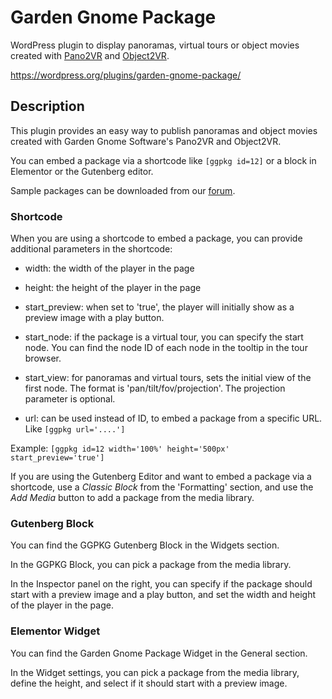 # Garden Gnome Package

WordPress plugin to display panoramas, virtual tours or object movies created with [Pano2VR](https://ggnome.com/pano2vr) and [Object2VR](https://ggnome.com/object2vr).

https://wordpress.org/plugins/garden-gnome-package/

## Description

This plugin provides an easy way to publish panoramas and object movies created with Garden Gnome Software's Pano2VR and Object2VR.

You can embed a package via a shortcode like `[ggpkg id=12]` or a block in Elementor or the Gutenberg editor.

Sample packages can be downloaded from our [forum](https://forum.ggnome.com/viewtopic.php?f=21&t=9025).

### Shortcode

When you are using a shortcode to embed a package, you can provide additional parameters in the shortcode:

- width: the width of the player in the page

- height: the height of the player in the page

- start_preview: when set to 'true', the player will initially show as a preview image with a play button.

- start_node: if the package is a virtual tour, you can specify the start node. You can find the node ID of each node in the tooltip in the tour browser.

- start_view: for panoramas and virtual tours, sets the initial view of the first node. The format is 'pan/tilt/fov/projection'. The projection parameter is optional.

- url: can be used instead of ID, to embed a package from a specific URL. Like `[ggpkg url='....']`

Example: `[ggpkg id=12 width='100%' height='500px' start_preview='true']`

If you are using the Gutenberg Editor and want to embed a package via a shortcode, use a *Classic Block* from the 'Formatting' section, and use the *Add Media* button to add a package from the media library.

### Gutenberg Block

You can find the GGPKG Gutenberg Block in the Widgets section.

In the GGPKG Block, you can pick a package from the media library.

In the Inspector panel on the right, you can specify if the package should start with a preview image and a play button, and set the width and height of the player in the page.

### Elementor Widget

You can find the Garden Gnome Package Widget in the General section.

In the Widget settings, you can pick a package from the media library, define the height, and select if it should start with a preview image.

